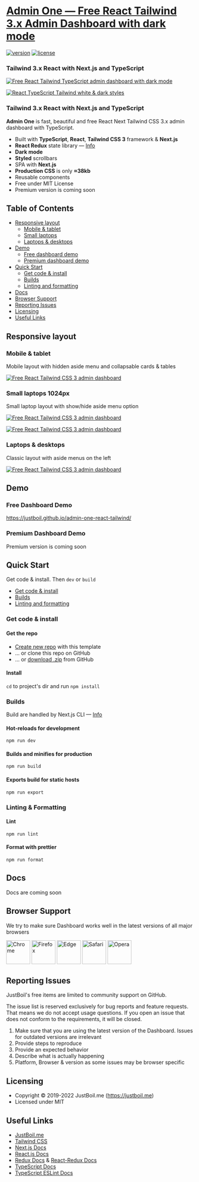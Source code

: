 # [Admin One &mdash; Free React Tailwind 3.x Admin Dashboard with dark mode](https://justboil.me/tailwind-admin-templates/free-react-dashboard/)

[![version](https://img.shields.io/github/v/release/justboil/admin-one-react-tailwind)](https://justboil.me/tailwind-admin-templates/free-react-dashboard/)  [![license](https://img.shields.io/badge/license-MIT-blue.svg)](https://justboil.me/tailwind-admin-templates/free-react-dashboard/)

### Tailwind 3.x React with Next.js and TypeScript

[![Free React Tailwind TypeScript admin dashboard with dark mode](https://static.justboil.me/templates/one/repo-tailwind-react.png)](https://justboil.github.io/admin-one-react-tailwind/)

[![React TypeScript Tailwind white & dark styles](https://static.justboil.me/templates/one/repo-styles.png)](https://justboil.github.io/admin-one-react-tailwind/)

### Tailwind 3.x React with Next.js and TypeScript

**Admin One** is fast, beautiful and free React Next Tailwind CSS 3.x admin dashboard with TypeScript. 

* Built with **TypeScript**, **React**, **Tailwind CSS 3** framework & **Next.js**
* **React Redux** state library &mdash; [Info](https://react-redux.js.org/)
* **Dark mode**
* **Styled** scrollbars
* SPA with **Next.js**
* **Production CSS** is only **&thickapprox;38kb**
* Reusable components
* Free under MIT License
* Premium version is coming soon

## Table of Contents

* [Responsive layout](#responsive-layout)
  * [Mobile & tablet](#mobile--tablet)
  * [Small laptops](#small-laptops-1024px)
  * [Laptops & desktops](#laptops--desktops)
* [Demo](#demo)
  * [Free dashboard demo](#free-dashboard-demo)
  * [Premium dashboard demo](#premium-dashboard-demo)
* [Quick Start](#quick-start)
  * [Get code & install](#get-code--install)
  * [Builds](#builds)
  * [Linting and formatting](#linting-and-formatting)
* [Docs](#docs)
* [Browser Support](#browser-support)
* [Reporting Issues](#reporting-issues)
* [Licensing](#licensing)
* [Useful Links](#useful-links)

## Responsive layout

### Mobile & tablet

Mobile layout with hidden aside menu and collapsable cards & tables

[![Free React Tailwind CSS 3 admin dashboard](https://static.justboil.me/templates/one/one-tailwind-vue-mobile.png)](https://justboil.github.io/admin-one-react-tailwind/)

### Small laptops 1024px

Small laptop layout with show/hide aside menu option

[![Free React Tailwind CSS 3 admin dashboard](https://static.justboil.me/templates/one/one-tailwind-vue-1024.png)](https://justboil.github.io/admin-one-react-tailwind/)

[![Free React Tailwind CSS 3 admin dashboard](https://static.justboil.me/templates/one/one-tailwind-vue-1024-menu-open.png)](https://justboil.github.io/admin-one-react-tailwind/)

### Laptops & desktops

Classic layout with aside menus on the left

[![Free React Tailwind CSS 3 admin dashboard](https://static.justboil.me/templates/one/one-tailwind-vue-widescreen.png)](https://justboil.github.io/admin-one-react-tailwind/)

## Demo

### Free Dashboard Demo

https://justboil.github.io/admin-one-react-tailwind/

### Premium Dashboard Demo

Premium version is coming soon

## Quick Start

Get code & install. Then `dev` or `build`

* [Get code & install](#get-code--install)
* [Builds](#builds)
* [Linting and formatting](#linting-and-formatting)

### Get code & install

#### Get the repo

* [Create new repo](https://github.com/justboil/admin-one-react-tailwind/generate) with this template
* &hellip; or clone this repo on GitHub
* &hellip; or [download .zip](https://github.com/justboil/admin-one-react-tailwind/archive/master.zip) from GitHub

#### Install

`cd` to project's dir and run `npm install`

### Builds

Build are handled by Next.js CLI &mdash; [Info](https://nextjs.org/docs/api-reference/cli)

#### Hot-reloads for development

```
npm run dev
```

#### Builds and minifies for production

```
npm run build
```

#### Exports build for static hosts

```
npm run export
```

### Linting & Formatting

#### Lint

```
npm run lint
```

#### Format with prettier

```
npm run format
```

## Docs

Docs are coming soon

## Browser Support

We try to make sure Dashboard works well in the latest versions of all major browsers

<img src="https://justboil.me/images/browsers-svg/chrome.svg" width="64" height="64" alt="Chrome"> <img src="https://justboil.me/images/browsers-svg/firefox.svg" width="64" height="64" alt="Firefox"> <img src="https://justboil.me/images/browsers-svg/edge.svg" width="64" height="64" alt="Edge"> <img src="https://justboil.me/images/browsers-svg/safari.svg" width="64" height="64" alt="Safari"> <img src="https://justboil.me/images/browsers-svg/opera.svg" width="64" height="64" alt="Opera">

## Reporting Issues

JustBoil's free items are limited to community support on GitHub.

The issue list is reserved exclusively for bug reports and feature requests. That means we do not accept usage questions. If you open an issue that does not conform to the requirements, it will be closed.

1. Make sure that you are using the latest version of the Dashboard. Issues for outdated versions are irrelevant
2. Provide steps to reproduce
3. Provide an expected behavior
4. Describe what is actually happening
5. Platform, Browser & version as some issues may be browser specific

## Licensing

- Copyright &copy; 2019-2022 JustBoil.me (https://justboil.me)
- Licensed under MIT

## Useful Links

- [JustBoil.me](https://justboil.me/)
- [Tailwind CSS](https://tailwindcss.com/)
- [Next.js Docs](https://nextjs.org/docs/getting-started)
- [React.js Docs](https://reactjs.org/docs/getting-started.html)
- [Redux Docs](https://redux.js.org/introduction/getting-started) & [React-Redux Docs](https://react-redux.js.org/introduction/getting-started)
- [TypeScript Docs](https://www.typescriptlang.org/docs/)
- [TypeScript ESLint Docs](https://typescript-eslint.io/docs/)
